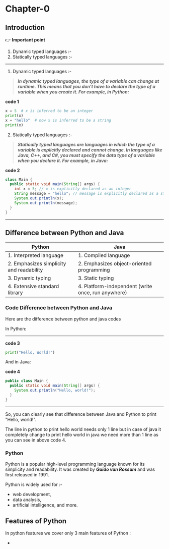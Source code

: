 # Chapter-0

## Introduction


:point_right: **Important point**

1. Dynamic typed languages :-
2. Statically typed languages :-

---
1. Dynamic typed languages :-

>  **_In dynamic typed languages, the type of a variable can change at runtime. This means that you don't have to declare the type of a variable when you create it. For example, in Python:_**

**code 1**
```python 
x = 5  # x is inferred to be an integer
print(x)
x = "hello"  # now x is inferred to be a string
print(x)
```

2. Statically typed languages :-

> **_Statically typed languages are languages in which the type of a variable is explicitly declared and cannot change. In languages like Java, C++, and C#, you must specify the data type of a variable when you declare it. For example, in Java:_**


**code 2**
```java
class Main {
  public static void main(String[] args) {
    int x = 5; // x is explicitly declared as an integer
    String message = "hello"; // message is explicitly declared as a string
    System.out.println(x);
    System.out.println(message);
  }
}
```
---

## Difference between Python and Java

| Python                                   | Java                                               |
| ---------------------------------------- | -------------------------------------------------- |
| 1. Interpreted language                  | 1. Compiled language                               |
| 2. Emphasizes simplicity and readability | 2. Emphasizes object-oriented programming          |
| 3. Dynamic typing                        | 3. Static typing                                   |
| 4. Extensive standard library            | 4. Platform-independent (write once, run anywhere) |

### Code Difference between Python and Java

Here are the difference between python and java codes

In Python:

---
**code 3**
```Python
print("Hello, World!")
```

And in Java:

**code 4**
```Java
public class Main {
  public static void main(String[] args) {
    System.out.println("Hello, world!");
  }
}
```
---

So, you can clearly see that difference between Java and Python to print "Hello, world!". 

The line in python to print hello world needs only 1 line but in case of java it completely change to print hello world in java we need more than 1 line as you can see in above code 4.


### Python 

Python is a popular high-level programming language known for its simplicity and readability. It was created by _**Guido van Rossum**_ and was first released in 1991.


Python is widely used for :-

- web development,
- data analysis,
- artificial intelligence, and more.

## Features of Python

In python features we cover only 3 main features of Python :

- 